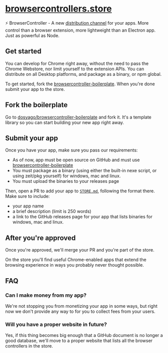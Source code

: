 # [browsercontrollers.store](STORE.md)

:zap: BrowserController - A new [distribution channel](STORE.md) for your apps. More control than a browser extension, more lightweight than an Electron app. Just as powerful as Node.

## Get started

You can develop for Chrome right away, without the need to pass the Chrome Webstore, nor limit yourself to the extension APIs. You can distribute on all Desktop platforms, and package as a binary, or npm global. 

To get started, fork the [browsercontroller-boilerplate](https://github.com/dosyago/browsercontroller-boilerplate). When you're done submit your app to the store.

## Fork the boilerplate

Go to [dosyago/browsercontroller-boilerplate](https://github.com/dosyago/browsercontroller-boilerplate) and fork it. It's a template library so you can start building your new app right away. 

## Submit your app

Once you have your app, make sure you pass our requirements:

- As of now, app must be open source on GitHub and must use [browsercontroller-boilerplate](https://github.com/dosyago/browsercontroller-boilerplate)
- You must package as a binary (using either the built-in nexe script, or using zeit/pkg yourself) for windows, mac and linux.
- You must upload the binaries to your releases page

Then, open a PR to add your app to [`STORE.md`](STORE.md), following the format there. Make sure to include:

- your app name
- a brief description (limit is 250 words)
- a link to the GitHub releases page for your app that lists binaries for windows, mac and linux.

## After you're approved

Once you're approved, we'll merge your PR and you're part of the store.

On the store you'll find useful Chrome-enabled apps that extend the browsing experience in ways you probably never thought possible. 

## FAQ

### Can I make money from my app?

We're not stopping you from monetizing your app in some ways, but right now we don't provide any way to for you to collect fees from your users.

### Will you have a proper website in future?

Yes, if this thing becomes big enough that a GitHub document is no longer a good database, we'll move to a proper website that lists all the browser controllers in the store.
